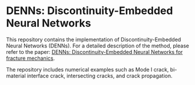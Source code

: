 # DENNs: Discontinuity-Embedded Neural Networks
This repository contains the implementation of Discontinuity-Embedded Neural Networks (DENNs). For a detailed description of the method, please refer to the paper: [DENNs: Discontinuity-Embedded Neural Networks for fracture mechanics](https://www.sciencedirect.com/science/article/pii/S0045782525004566?via%3Dihub). 

The repository includes numerical examples such as Mode I crack, bi-material interface crack, intersecting cracks, and crack propagation.
